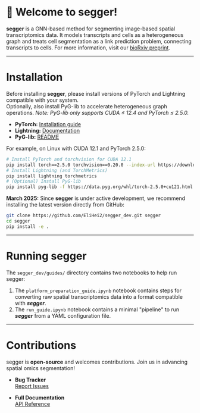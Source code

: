 # 🍳 Welcome to segger!

**segger** is a GNN-based method for segmenting image-based spatial transcriptomics data. It models transcripts and cells as a heterogeneous graph and treats cell segmentation as a link prediction problem, connecting transcripts to cells. For more information, visit our [bioRxiv preprint](https://www.biorxiv.org/content/10.1101/2025.03.14.643160v1).

---
# Installation

Before installing **segger**, please install versions of PyTorch and Lightning compatible with your system.  
Optionally, also install PyG-lib to accelerate heterogeneous graph operations.
*Note: PyG-lib only supports CUDA ≤ 12.4 and PyTorch ≤ 2.5.0.*

- **PyTorch:** [Installation guide](https://pytorch.org/get-started/locally/)  
- **Lightning:** [Documentation](https://lightning.ai/docs/pytorch/stable/)  
- **PyG-lib:** [README](https://github.com/pyg-team/pyg-lib)

For example, on Linux with CUDA 12.1 and PyTorch 2.5.0:
```bash
# Install PyTorch and torchvision for CUDA 12.1
pip install torch==2.5.0 torchvision==0.20.0 --index-url https://download.pytorch.org/whl/cu121
# Install Lightning (and TorchMetrics)
pip install lightning torchmetrics
# (Optional) Install PyG-lib
pip install pyg-lib -f https://data.pyg.org/whl/torch-2.5.0+cu121.html
```

**March 2025:** Since **segger** is under active development, we recommend installing the latest version directly from GitHub:

```bash
git clone https://github.com/EliHei2/segger_dev.git segger
cd segger
pip install -e .
```
---
# Running segger

The `segger_dev/guides/` directory contains two notebooks to help run segger:
1. The `platform_preparation_guide.ipynb` notebook contains steps for converting raw spatial transcriptomics data into a format compatible with ***segger***.
2. The `run_guide.ipynb` notebook contains a minimal "pipeline" to run ***segger*** from a YAML configuration file.

---
# Contributions

segger is **open-source** and welcomes contributions. Join us in advancing spatial omics segmentation!

- **Bug Tracker**  
  [Report Issues](https://github.com/EliHei2/segger_dev/issues)

- **Full Documentation**  
  [API Reference](https://elihei2.github.io/segger_dev/api/)
